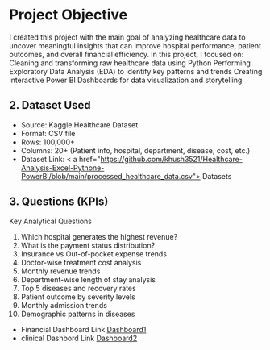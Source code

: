 # Project Objective

I created this project with the main goal of analyzing healthcare data to uncover meaningful insights that can improve hospital performance, patient outcomes, and overall financial efficiency.
In this project, I focused on: Cleaning and transforming raw healthcare data using Python Performing Exploratory Data Analysis (EDA) to identify key patterns and trends Creating interactive Power BI Dashboards for data visualization and storytelling

## 2. Dataset Used
- Source: Kaggle Healthcare Dataset
- Format: CSV file
- Rows: 100,000+
- Columns: 20+ (Patient info, hospital, department, disease, cost, etc.)
- Dataset Link: < a href="https://github.com/khush3521/Healthcare-Analysis-Excel-Pythone-PowerBI/blob/main/processed_healthcare_data.csv"> Datasets</a>


## 3. Questions (KPIs)
Key Analytical Questions
1. Which hospital generates the highest revenue?
2. What is the payment status distribution?
3. Insurance vs Out-of-pocket expense trends
4. Doctor-wise treatment cost analysis
5. Monthly revenue trends
6. Department-wise length of stay analysis
7. Top 5 diseases and recovery rates
8. Patient outcome by severity levels
9. Monthly admission trends
10. Demographic patterns in diseases
- Financial Dashboard Link <a href="https://github.com/khush3521/Healthcare-Analysis-Excel-Pythone-PowerBI/commit/5333a41317f495b2e2f989d0b6cdb4cacc0d3054#diff-72e80201d8c944740ad4ec3d54c828c97cdac2ec429f2d3a3d357fc5fc18bf37">Dashboard1<a/>
- clinical Dashbord Link <a href="https://github.com/khush3521/Healthcare-Analysis-Excel-Pythone-PowerBI/commit/5333a41317f495b2e2f989d0b6cdb4cacc0d3054">Dashboard2</a>
